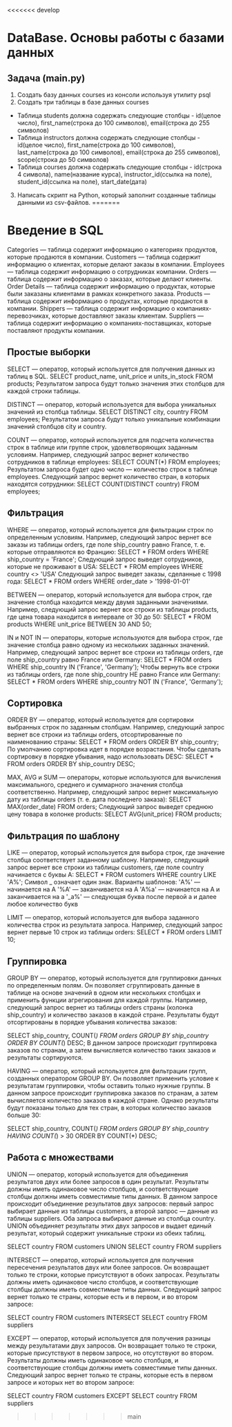 <<<<<<< develop
# DataBase. Основы работы с базами данных

## Задача (main.py)
1. Создать базу данных courses из консоли используя утилиту psql
2. Создать три таблицы в базе данных courses
 - Таблица students должна содержать следующие столбцы - id(целое число), 
first_name(строка до 100 символов), email(строка до 255 символов)
 - Таблица instructors должна содержать следующие столбцы - id(целое число), 
first_name(строка до 100 символов), last_name(строка до 100 символов), 
email(строка до 255 символов), scope(строка до 50 символов)
 - Таблица courses должна содержать следующие столбцы - id(строка 4 символа), 
name(название курса), instructor_id(ссылка на поле), student_id(ссылка на поле),
start_date(дата)
3. Написать скрипт на Python, который заполнит созданные таблицы данными 
из csv-файлов.
=======
# Введение в SQL
Categories — таблица содержит информацию о категориях продуктов, которые продаются в компании.
Customers — таблица содержит информацию о клиентах, которые делают заказы в компании.
Employees — таблица содержит информацию о сотрудниках компании.
Orders — таблица содержит информацию о заказах, которые делают клиенты.
Order Details — таблица содержит информацию о продуктах, которые были заказаны клиентами в рамках конкретного заказа.
Products — таблица содержит информацию о продуктах, которые продаются в компании.
Shippers — таблица содержит информацию о компаниях-перевозчиках, которые доставляют заказы клиентам.
Suppliers — таблица содержит информацию о компаниях-поставщиках, которые поставляют продукты компании.

 ## Простые выборки
 SELECT — оператор, который используется для получения данных из таблиц в SQL.
SELECT product_name, unit_price и units_in_stock
FROM products;
Результатом запроса будут только значения этих столбцов для каждой строки таблицы.

DISTINCT — оператор, который используется для выбора уникальных значений из столбца таблицы.
SELECT DISTINCT city, country FROM employees;
Результатом запроса будут только уникальные комбинации значений столбцов city и country.

COUNT — оператор, который используется для подсчета количества строк в таблице или группе строк, удовлетворяющих заданным 
условиям.
Например, следующий запрос вернет количество сотрудников в таблице employees:
SELECT COUNT(*) FROM employees;
Результатом запроса будет одно число — количество строк в таблице employees.
Следующий запрос вернет количество стран, в которых находятся сотрудники:
SELECT COUNT(DISTINCT country) FROM employees;

## Фильтрация
WHERE — оператор, который используется для фильтрации строк по определенным условиям.
Например, следующий запрос вернет все заказы из таблицы orders, где поле ship_country равно France, т. е. которые отправляются во Францию:
SELECT * FROM orders WHERE ship_country = 'France';
Следующий запрос выведет сотрудников, которые не проживают в USA:
SELECT * FROM employees
WHERE country <> 'USA'
Следующий запрос выведет заказы, сделанные c 1998 года:
SELECT * FROM orders
WHERE order_date > '1998-01-01'

BETWEEN — оператор, который используется для выбора строк, где значение столбца находится между двумя заданными значениями.
Например, следующий запрос вернет все строки из таблицы products, где цена товара находится в интервале от 30 до 50:
SELECT * FROM products
WHERE unit_price BETWEEN 30 AND 50;

IN и NOT IN — операторы, которые используются для выбора строк, где значение столбца равно одному из нескольких заданных значений.
Например, следующий запрос вернет все строки из таблицы orders, где поле ship_country равно France или Germany:
SELECT * FROM orders
WHERE ship_country IN ('France', 'Germany');
Чтобы вернуть все строки из таблицы orders, где поле ship_country НЕ равно France или Germany:
SELECT * FROM orders
WHERE ship_country NOT IN ('France', 'Germany');

## Сортировка
ORDER BY — оператор, который используется для сортировки выбранных строк по заданным столбцам.
Например, следующий запрос вернет все строки из таблицы orders, отсортированные по наименованию страны:
SELECT * FROM orders
ORDER BY ship_country;
По умолчанию сортировка идет в порядке возрастания. Чтобы сделать сортировку в порядке убывания, надо использовать 
DESC:
SELECT * FROM orders
ORDER BY ship_country DESC;

MAX, AVG и SUM — операторы, которые используются для вычисления максимального, среднего и суммарного значения столбца соответственно.
Например, следующий запрос вернет максимальную дату из таблицы orders (т. е. дата последнего заказа):
SELECT MAX(order_date) FROM orders;
Следующий запрос выведет среднюю цену товара в колонке products:
SELECT AVG(unit_price) FROM products;

## Фильтрация по шаблону
LIKE — оператор, который используется для выбора строк, где значение столбца соответствует заданному шаблону.
Например, следующий запрос вернет все строки из таблицы customers, где поле country начинается с буквы А:
SELECT * FROM customers WHERE country LIKE 'А%';
Символ _ означает один знак.
Варианты шаблонов:
'A%' — начинается на A
'%A' — заканчивается на A
'A%a' — начинается на A и заканчивается на a
'_a%' — следующая буква после первой a и далее любое количество букв

LIMIT — оператор, который используется для выбора заданного количества строк из результата запроса.
Например, следующий запрос вернет первые 10 строк из таблицы orders:
SELECT * FROM orders LIMIT 10;

## Группировка
GROUP BY — оператор, который используется для группировки данных по определенным полям. Он позволяет сгруппировать данные в таблице на основе 
значений в одном или нескольких столбцах и применить функции агрегирования для каждой группы.
Например, следующий запрос вернет из таблицы orders страны (колонка ship_country) и количество заказов в каждой стране. Результаты будут отсортированы 
в порядке убывания количества заказов:

SELECT ship_country, COUNT(*)
FROM orders
GROUP BY ship_country
ORDER BY COUNT(*) DESC;
В данном запросе происходит группировка заказов по странам, а затем вычисляется количество таких заказов и результаты сортируются.

HAVING — оператор, который используется для фильтрации групп, созданных оператором GROUP BY. Он позволяет применить условие к результатам группировки, 
чтобы оставить только нужные группы.
В данном запросе происходит группировка заказов по странам, а затем вычисляется количество заказов в каждой стране. Однако результаты будут показаны 
только для тех стран, в которых количество заказов больше 30:

SELECT ship_country, COUNT(*)
FROM orders
GROUP BY ship_country
HAVING COUNT(*) > 30
ORDER BY COUNT(*) DESC;

## Работа с множествами
UNION — оператор, который используется для объединения результатов двух или более запросов в один результат. Результаты должны иметь одинаковое число 
столбцов, и соответствующие столбцы должны иметь совместимые типы данных.
В данном запросе происходит объединение результатов двух запросов: первый запрос выбирает данные из таблицы customers, а второй запрос — данные из таблицы 
suppliers. Оба запроса выбирают данные из столбца country. UNION объединяет результаты этих двух запросов и выдает единый результат, который содержит 
уникальные строки из обеих таблиц.

SELECT country FROM customers
UNION
SELECT country FROM suppliers

INTERSECT — оператор, который используется для получения пересечения результатов двух или более запросов. Он возвращает только те строки, которые 
присутствуют в обоих запросах. Результаты должны иметь одинаковое число столбцов, и соответствующие столбцы должны иметь совместимые типы данных.
Следующий запрос вернет только те страны, которые есть и в первом, и во втором запросе:

SELECT country FROM customers
INTERSECT
SELECT country FROM suppliers

EXCEPT — оператор, который используется для получения разницы между результатами двух запросов. Он возвращает только те строки, которые присутствуют в первом 
запросе, но отсутствуют во втором. Результаты должны иметь одинаковое число столбцов, и соответствующие столбцы должны иметь совместимые типы данных.
Следующий запрос вернет только те страны, которые есть в первом запросе и которых нет во втором запросе:

SELECT country FROM customers
EXCEPT
SELECT country FROM suppliers
>>>>>>> main
